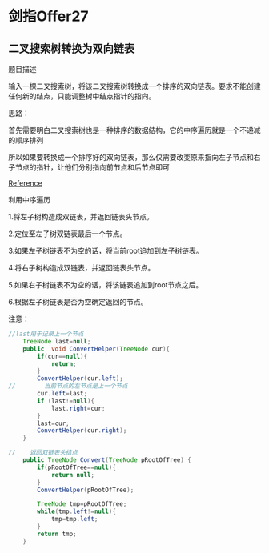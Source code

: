 # 剑指Offer27
## 二叉搜索树转换为双向链表 
题目描述

输入一棵二叉搜索树，将该二叉搜索树转换成一个排序的双向链表。要求不能创建任何新的结点，只能调整树中结点指针的指向。

思路：

首先需要明白二叉搜索树也是一种排序的数据结构，它的中序遍历就是一个不递减的顺序排列

所以如果要转换成一个排序好的双向链表，那么仅需要改变原来指向左子节点和右子节点的指针，让他们分别指向前节点和后节点即可


[Reference](https://www.cnblogs.com/keedor/p/4467040.html)

利用中序遍历

1.将左子树构造成双链表，并返回链表头节点。

2.定位至左子树双链表最后一个节点。

3.如果左子树链表不为空的话，将当前root追加到左子树链表。

4.将右子树构造成双链表，并返回链表头节点。

5.如果右子树链表不为空的话，将该链表追加到root节点之后。

6.根据左子树链表是否为空确定返回的节点。





注意：

```java
//last用于记录上一个节点
    TreeNode last=null;
    public  void ConvertHelper(TreeNode cur){
        if(cur==null){
            return;
        }
        ConvertHelper(cur.left);
//        当前节点的左节点是上一个节点
        cur.left=last;
        if (last!=null){
            last.right=cur;
        }
        last=cur;
        ConvertHelper(cur.right);
    }

//    返回双链表头结点
    public TreeNode Convert(TreeNode pRootOfTree) {
        if(pRootOfTree==null){
            return null;
        }
        ConvertHelper(pRootOfTree);

        TreeNode tmp=pRootOfTree;
        while(tmp.left!=null){
            tmp=tmp.left;
        }
        return tmp;
    }


```
